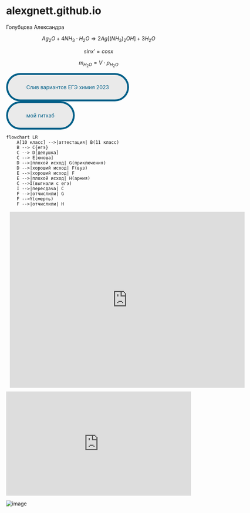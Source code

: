 # alexgnett.github.io
Голубцова Александра 

$$ Ag_{2}O + 4NH_{3}\cdot H_{2}O \Rightarrow 2Ag \left[ (NH_3)_2 OH \right] + 3H_2O $$

$$ sinx ' = cosx $$

$$ m_{H_{2}O} =V\cdot \rho_{H_{2}O} $$


<style>
.button_1670306547930 {
    display: inline-block !important;
    text-decoration: none !important;
    background-color: #eaeaea !important;
    color: #006089 !important;
    border: 5px solid #006089 !important;
    border-radius: 100px !important;
    font-size: 14px !important;
    padding: 25px 50px !important; 
    transition: all 0.8s ease !important;
}
.button_1670306547930:hover{
    text-decoration: none !important; 
    background-color: #006089 !important;
    color: #ffeded !important;
    border-color: #006089 !important;
}
</style>
<a href="https://www.youtube.com/watch?v=dQw4w9WgXcQ&ysclid=lbbtf0a4yd370287279" class="button_1670306547930" target="_blank">
  Слив вариантов ЕГЭ химия 2023
</a>


<style>
.button_1670306547930 {
    display: inline-block !important;
    text-decoration: none !important;
    background-color: #eaeaea !important;
    color: #006089 !important;
    border: 5px solid #006089 !important;
    border-radius: 100px !important;
    font-size: 14px !important;
    padding: 25px 50px !important; 
    transition: all 0.8s ease !important;
}
.button_1670306547930:hover{
    text-decoration: none !important; 
    background-color: #006089 !important;
    color: #ffeded !important;
    border-color: #006089 !important;
}
</style>
<a href="https://github.com/alexgnett" class="button_1670306547930" target="_blank">
  мой гитхаб
</a>


```mermaid
flowchart LR
    A[10 класс] -->|аттестация| B(11 класс)
    B --> C{егэ}
    C --> D[девушка]
    C --> E[юноша]
    D -->|плохой исход| G(приключения)
    D -->|хороший исход| F(вуз)
    E -->|хороший исход| F
    E -->|плохой исход| H(армия)
    C -->I(выгнали с егэ)
    I -->|пересдача| C
    F -->|отчислили| G
    F -->Y(смерть)
    F -->|отчислили| H
```


<div style="width: 640px; height: 480px; margin: 10px; position: relative;"><iframe allowfullscreen frameborder="0" style="width:640px; height:480px" src="https://lucid.app/documents/embedded/89c3a8d2-ad0b-441f-ade1-c43ee9efbf6f" id=".yJ92SmM-YD3"></iframe></div>


<div style="width: 100%;"><div style="position: relative; padding-bottom: 56.25%; padding-top: 0; height: 0;"><iframe title="ANIME COMIC" frameborder="0" width="1200" height="675" style="position: absolute; top: 0; left: 0; width: 100%; height: 100%;" src="https://view.genial.ly/63733947fe026a00197b8556" type="text/html" allowscriptaccess="always" allowfullscreen="true" scrolling="yes" allownetworking="all"></iframe> </div> </div>


![image](https://user-images.githubusercontent.com/114469293/201838812-49950b68-dab1-44cd-b992-1a758223d6e8.png)

